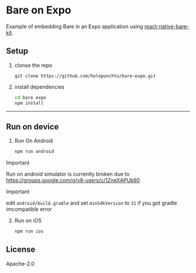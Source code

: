 # Bare on Expo

Example of embedding Bare in an Expo application using [react-native-bare-kit](https://github.com/holepunchto/react-native-bare-kit).

## Setup

1. clonse the repo
   
   `git clone https://github.com/holepunchto/bare-expo.git`
   
2. install dependencies

   ```sh
   cd bare expo
   npm install
   ```

----

## Run on device

1. Run On Android
   
    ```sh
    npm run android
    ``` 

> [!IMPORTANT]
> Run on android simulator is currently broken due to https://groups.google.com/g/v8-users/c/1ZneXAPUk60

> [!IMPORTANT]
> edit `android/build.gradle` and set `minSdkVersion` to `31` if you got gradle imcompatible error

2. Run on iOS

     ```sh
     npm run ios
     ```

## License

Apache-2.0
